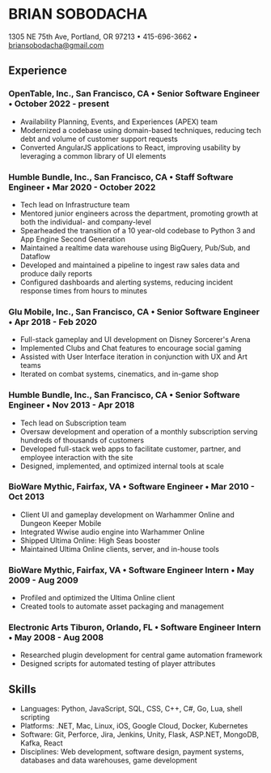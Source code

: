 # BRIAN SOBODACHA
1305 NE 75th Ave, Portland, OR 97213 • 415-696-3662 • briansobodacha@gmail.com
 
## Experience
### OpenTable, Inc., San Francisco, CA • Senior Software Engineer • October 2022 - present
* Availability Planning, Events, and Experiences (APEX) team
* Modernized a codebase using domain-based techniques, reducing tech debt and volume of customer support requests
* Converted AngularJS applications to React, improving usability by leveraging a common library of UI elements

### Humble Bundle, Inc., San Francisco, CA • Staff Software Engineer • Mar 2020 - October 2022
* Tech lead on Infrastructure team
* Mentored junior engineers across the department, promoting growth at both the individual- and company-level
* Spearheaded the transition of a 10 year-old codebase to Python 3 and App Engine Second Generation
* Maintained a realtime data warehouse using BigQuery, Pub/Sub, and Dataflow
* Developed and maintained a pipeline to ingest raw sales data and produce daily reports
* Configured dashboards and alerting systems, reducing incident response times from hours to minutes

### Glu Mobile, Inc., San Francisco, CA • Senior Software Engineer • Apr 2018 - Feb 2020
* Full-stack gameplay and UI development on Disney Sorcerer's Arena
* Implemented Clubs and Chat features to encourage social gaming
* Assisted with User Interface iteration in conjunction with UX and Art teams
* Iterated on combat systems, cinematics, and in-game shop

### Humble Bundle, Inc., San Francisco, CA • Senior Software Engineer • Nov 2013 - Apr 2018
* Tech lead on Subscription team
* Oversaw development and operation of a monthly subscription serving hundreds of thousands of customers
* Developed full-stack web apps to facilitate customer, partner, and employee interaction with the site
* Designed, implemented, and optimized internal tools at scale

### BioWare Mythic, Fairfax, VA • Software Engineer • Mar 2010 - Oct 2013
* Client UI and gameplay development on Warhammer Online and Dungeon Keeper Mobile
* Integrated Wwise audio engine into Warhammer Online
* Shipped Ultima Online: High Seas booster
* Maintained Ultima Online clients, server, and in-house tools

### BioWare Mythic, Fairfax, VA • Software Engineer Intern • May 2009 - Aug 2009
* Profiled and optimized the Ultima Online client
* Created tools to automate asset packaging and management

### Electronic Arts Tiburon, Orlando, FL • Software Engineer Intern • May 2008 - Aug 2008
* Researched plugin development for central game automation framework
* Designed scripts for automated testing of player attributes

## Skills
* Languages: Python, JavaScript, SQL, CSS, C++, C#, Go, Lua, shell scripting
* Platforms: .NET, Mac, Linux, iOS, Google Cloud, Docker, Kubernetes
* Software: Git, Perforce, Jira, Jenkins, Unity, Flask, ASP.NET, MongoDB, Kafka, React
* Disciplines: Web development, software design, payment systems, databases and data warehouses, game development